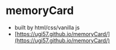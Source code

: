 # memoryCard
+ built by html/css/vanilla js
+ [https://ugi57.github.io/memoryCard/](https://ugi57.github.io/memoryCard/)
